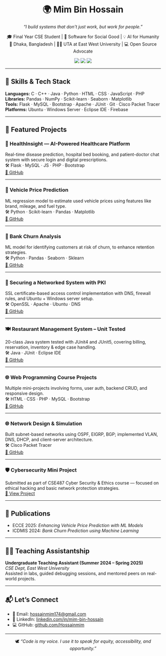 <h1 align="center">🌍 Mim Bin Hossain</h1>
<p align="center"><i>“I build systems that don't just work, but work for people.”</i></p>

<p align="center">
  🎓 Final Year CSE Student | 🌱 Software for Social Good | 💡 AI for Humanity <br>
  📍 Dhaka, Bangladesh | 👨‍🏫 UTA at East West University | 💻 Open Source Advocate
</p>

<p align="center">
  <a href="https://github.com/Hossainmim"><img src="https://img.shields.io/github/followers/Hossainmim?label=GitHub&style=social"></a>
  <a href="https://linkedin.com/in/mim-bin-hossain"><img src="https://img.shields.io/badge/LinkedIn-Connect-blue?logo=linkedin"></a>
  <a href="mailto:hossainmim174@gmail.com"><img src="https://img.shields.io/badge/Email-Contact-red?logo=gmail"></a>
</p>

---

## 🚀 Skills & Tech Stack

**Languages:** C · C++ · Java · Python · HTML · CSS · JavaScript · PHP  
**Libraries:** Pandas · NumPy · Scikit-learn · Seaborn · Matplotlib  
**Tools:** Flask · MySQL · Bootstrap · Apache · JUnit · Git · Cisco Packet Tracer  
**Platforms:** Ubuntu · Windows Server · Eclipse IDE · Firebase

---

## 🌟 Featured Projects

### 🏥 HealthInsight — AI-Powered Healthcare Platform  
Real-time disease prediction, hospital bed booking, and patient-doctor chat system with secure login and digital prescriptions.  
🛠️ Flask · MySQL · JS · PHP · Bootstrap  
[🔗 GitHub](https://github.com/Hossainmim/Healthcare-Insights-for-Real-Time-Healthcare-Platform)

---

### 🚗 Vehicle Price Prediction  
ML regression model to estimate used vehicle prices using features like brand, mileage, and fuel type.  
🛠️ Python · Scikit-learn · Pandas · Matplotlib  
[🔗 GitHub](https://github.com/Hossainmim/Enhancing-Vehicle-Price-Prediction-with-Machine-Learning-Models-An-Analytical-Approach)

---

### 🏦 Bank Churn Analysis  
ML model for identifying customers at risk of churn, to enhance retention strategies.  
🛠️ Python · Pandas · Seaborn · Sklearn  
[🔗 GitHub](https://github.com/Hossainmim/ML-Based-Bank-Churn-Analysis-for-Improved-Customer-Retention)

---

### 🔐 Securing a Networked System with PKI  
SSL certificate-based access control implementation with DNS, firewall rules, and Ubuntu + Windows server setup.  
🛠️ OpenSSL · Apache · Ubuntu · DNS  
[🔗 GitHub](https://github.com/Hossainmim/SSL-PKI-Project)

---

### 🍽️ Restaurant Management System – Unit Tested  
20-class Java system tested with JUnit4 and JUnit5, covering billing, reservation, inventory & edge case handling.  
🛠️ Java · JUnit · Eclipse IDE  
[🔗 GitHub](https://github.com/Hossainmim/Software_Testing_Restaurant_Management_System)

---

### 🌐 Web Programming Course Projects  
Multiple mini-projects involving forms, user auth, backend CRUD, and responsive design.  
🛠️ HTML · CSS · PHP · MySQL · Bootstrap  
[🔗 GitHub](https://github.com/Hossainmim/CSE479_Web_Programming)

---

### 🌐 Network Design & Simulation  
Built subnet-based networks using OSPF, EIGRP, BGP; implemented VLAN, DNS, DHCP, and client-server architecture.  
🛠️ Cisco Packet Tracer  
[🔗 GitHub](https://github.com/Hossainmim/Computer_Networking_Design_Projects)

---

### 🛡️ Cybersecurity Mini Project  
Submitted as part of CSE487 Cyber Security & Ethics course — focused on ethical hacking and basic network protection strategies.  
[🔗 View Project](https://github.com/Hossainmim/Course_CSE487_Cyber_Security__Ethics/blob/main/Mini%20Project-1.pdf)

---

## 📝 Publications

- ECCE 2025: *Enhancing Vehicle Price Prediction with ML Models*  
- ICDMIS 2024: *Bank Churn Prediction using Machine Learning*

---

## 👨‍🏫 Teaching Assistantship

**Undergraduate Teaching Assistant (Summer 2024 – Spring 2025)**  
*CSE Dept, East West University*  
Assisted in labs, guided debugging sessions, and mentored peers on real-world projects.

---

## 📬 Let’s Connect

- 📧 Email: [hossainmim174@gmail.com](mailto:hossainmim174@gmail.com)  
- 🔗 LinkedIn: [linkedin.com/in/mim-bin-hossain](https://linkedin.com/in/mim-bin-hossain)  
- 💻 GitHub: [github.com/Hossainmim](https://github.com/Hossainmim)

---

<p align="center">
  🕊️ <i>“Code is my voice. I use it to speak for equity, accessibility, and opportunity.”</i>
</p>
